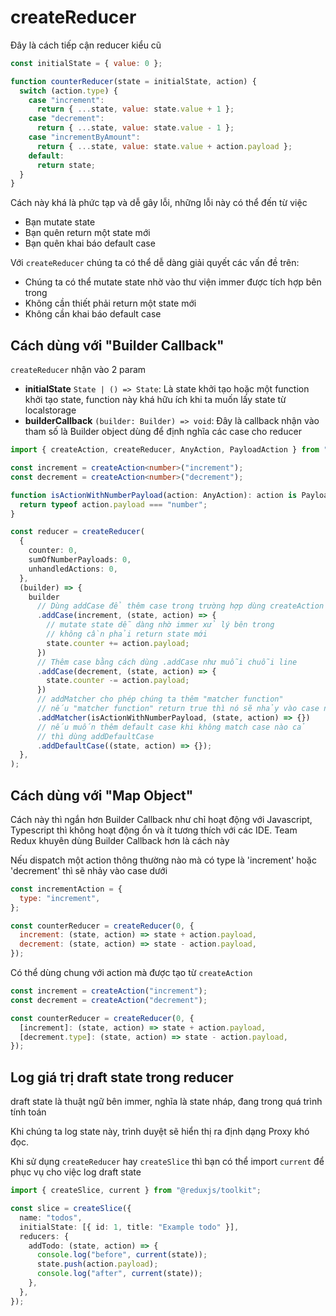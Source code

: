 # createReducer

Đây là cách tiếp cận reducer kiểu cũ

```js
const initialState = { value: 0 };

function counterReducer(state = initialState, action) {
  switch (action.type) {
    case "increment":
      return { ...state, value: state.value + 1 };
    case "decrement":
      return { ...state, value: state.value - 1 };
    case "incrementByAmount":
      return { ...state, value: state.value + action.payload };
    default:
      return state;
  }
}
```

Cách này khá là phức tạp và dễ gây lỗi, những lỗi này có thể đến từ việc

- Bạn mutate state
- Bạn quên return một state mới
- Bạn quên khai báo default case

Với `createReducer` chúng ta có thể dễ dàng giải quyết các vấn đề trên:

- Chúng ta có thể mutate state nhờ vào thư viện immer được tích hợp bên trong
- Không cần thiết phải return một state mới
- Không cần khai báo default case

## Cách dùng với "Builder Callback"

`createReducer` nhận vào 2 param

- **initialState** `State | () => State`: Là state khởi tạo hoặc một function khởi tạo state, function này khá hữu ích khi ta muốn lấy state từ localstorage
- **builderCallback** `(builder: Builder) => void`: Đây là callback nhận vào tham số là Builder object dùng để định nghĩa các case cho reducer

```ts
import { createAction, createReducer, AnyAction, PayloadAction } from "@reduxjs/toolkit";

const increment = createAction<number>("increment");
const decrement = createAction<number>("decrement");

function isActionWithNumberPayload(action: AnyAction): action is PayloadAction<number> {
  return typeof action.payload === "number";
}

const reducer = createReducer(
  {
    counter: 0,
    sumOfNumberPayloads: 0,
    unhandledActions: 0,
  },
  (builder) => {
    builder
      // Dùng addCase để thêm case trong trường hợp dùng createAction
      .addCase(increment, (state, action) => {
        // mutate state dễ dàng nhờ immer xử lý bên trong
        // không cần phải return state mới
        state.counter += action.payload;
      })
      // Thêm case bằng cách dùng .addCase như muỗi chuỗi line
      .addCase(decrement, (state, action) => {
        state.counter -= action.payload;
      })
      // addMatcher cho phép chúng ta thêm "matcher function"
      // nếu "matcher function" return true thì nó sẽ nhảy vào case này
      .addMatcher(isActionWithNumberPayload, (state, action) => {})
      // nếu muốn thêm default case khi không match case nào cả
      // thì dùng addDefaultCase
      .addDefaultCase((state, action) => {});
  },
);
```

## Cách dùng với "Map Object"

Cách này thì ngắn hơn Builder Callback như chỉ hoạt động với Javascript, Typescript thì không hoạt động ổn và ít tương thích với các IDE. Team Redux khuyên dùng Builder Callback hơn là cách này

Nếu dispatch một action thông thường nào mà có type là 'increment' hoặc 'decrement' thì sẽ nhảy vào case dưới

```js
const incrementAction = {
  type: "increment",
};
```

```js
const counterReducer = createReducer(0, {
  increment: (state, action) => state + action.payload,
  decrement: (state, action) => state - action.payload,
});
```

Có thể dùng chung với action mà được tạo từ `createAction`

```js
const increment = createAction("increment");
const decrement = createAction("decrement");

const counterReducer = createReducer(0, {
  [increment]: (state, action) => state + action.payload,
  [decrement.type]: (state, action) => state - action.payload,
});
```

## Log giá trị draft state trong reducer

draft state là thuật ngữ bên immer, nghĩa là state nháp, đang trong quá trình tính toán

Khi chúng ta log state này, trình duyệt sẽ hiển thị ra định dạng Proxy khó đọc.

Khi sử dụng `createReducer` hay `createSlice` thì bạn có thể import `current` để phục vụ cho việc log draft state

```ts
import { createSlice, current } from "@reduxjs/toolkit";

const slice = createSlice({
  name: "todos",
  initialState: [{ id: 1, title: "Example todo" }],
  reducers: {
    addTodo: (state, action) => {
      console.log("before", current(state));
      state.push(action.payload);
      console.log("after", current(state));
    },
  },
});
```
